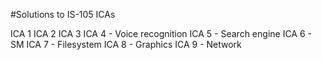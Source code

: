 #Solutions to IS-105 ICAs

ICA 1
ICA 2
ICA 3
ICA 4 - Voice recognition
ICA 5 - Search engine
ICA 6 - SM
ICA 7 - Filesystem
ICA 8 - Graphics
ICA 9 - Network
